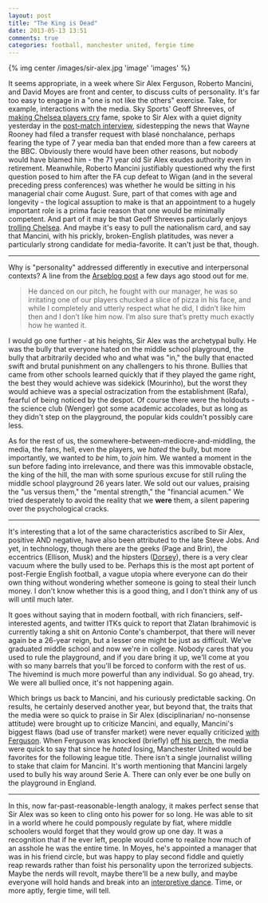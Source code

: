 ```yaml
---
layout: post
title: "The King is Dead"
date: 2013-05-13 13:51
comments: true
categories: football, manchester united, fergie time
---
```

{% img center /images/sir-alex.jpg 'image' 'images' %}

It seems appropriate, in a week where Sir Alex Ferguson, Roberto Mancini, and David Moyes are front and center, to discuss cults of personality. It's far too easy to engage in a "one is not like the others" exercise. Take, for example, interactions with the media. Sky Sports' Geoff Shreeves, of [making Chelsea players cry](http://www.youtube.com/watch?v=hhinlzXWQqg) fame, spoke to Sir Alex with a quiet dignity yesterday in the [post-match interview](http://www.youtube.com/watch?v=-bQTkjTqCtg), sidestepping the news that Wayne Rooney had filed a transfer request with blasé nonchalance, perhaps fearing the type of 7 year media ban that ended more than a few careers at the BBC. Obviously there would have been other reasons, but nobody would have blamed him - the 71 year old Sir Alex exudes authority even in retirement. Meanwhile, Roberto Mancini justifiably questioned why the first question posed to him after the FA cup defeat to Wigan (and in the several preceding press conferences) was whether he would be sitting in his managerial chair come August. Sure, part of that comes with age and longevity - the logical assuption to make is that an appointment to a hugely important role is a prima facie reason that one would be minimally competent. And part of it may be that Geoff Shreeves particularly enjoys [trolling Chelsea](http://www.youtube.com/watch?v=IMsOq92DPmA). And maybe it's easy to pull the nationalism card, and say that Mancini, with his prickly, broken-English platitudes, was never a particularly strong candidate for media-favorite. It can't just be that, though.

---

Why is "personality" addressed differently in executive and interpersonal contexts? A line from the [Arseblog post](http://arseblog.com/2013/05/back-in-our-hands-thoughts-on-ferguson/) a few days ago stood out for me.
> He danced on our pitch, he fought with our manager, he was so irritating one of our players chucked a slice of pizza in his face, and while I completely and utterly respect what he did, I didn’t like him then and I don’t like him now. I’m also sure that’s pretty much exactly how he wanted it.

I would go one further - at his heights, Sir Alex was the archetypal bully. He was the bully that everyone hated on the middle school playground, the bully that arbitrarily decided who and what was "in," the bully that enacted swift and brutal punishment on any challengers to his throne. Bullies that came from other schools learned quickly that if they played the game right, the best they would achieve was sidekick (Mourinho), but the worst they would achieve was a special ostracization from the establishment (Rafa), fearful of being noticed by the despot. Of course there were the holdouts - the science club (Wenger) got some academic accolades, but as long as they didn't step on the playground, the popular kids couldn't possibly care less.

As for the rest of us, the somewhere-between-mediocre-and-middling, the media, the fans, hell, even the players, we *hated* the bully, but more importantly, we wanted to *be* him, to *join* him. We wanted a moment in the sun before fading into irrelevance, and there was this immovable obstacle, the king of the hill, the man with some spurious excuse for still ruling the middle school playground 26 years later. We sold out our values, praising the "us versus them," the "mental strength," the "financial acumen." We tried desperately to avoid the reality that we **were** them, a silent papering over the psychological cracks.

---

It's interesting that a lot of the same characteristics ascribed to Sir Alex, positive AND negative, have also been attributed to the late Steve Jobs. And yet, in technology, though there are the geeks (Page and Brin), the eccentrics (Ellison, Musk) and the hipsters ([Dorsey](http://www.buzzfeed.com/jwherrman/jack-dorsey-is-the-creepiest-man-on-vine)), there is a very clear vacuum where the bully used to be. Perhaps this is the most apt portent of post-Fergie English football, a vague utopia where everyone can do their own thing without wondering whether someone is going to steal their lunch money. I don't know whether this is a good thing, and I don't think any of us will until much later.

It goes without saying that in modern football, with rich financiers, self-interested agents, and twitter ITKs quick to report that Zlatan Ibrahimović is currently taking a shit on Antonio Conte's chamberpot, that there will never again be a 26-year reign, but a lesser one might be just as difficult. We've graduated middle school and now we're in college. Nobody cares that you used to rule the playground, and if you dare bring it up, we'll come at you with so many barrels that you'll be forced to conform with the rest of us. The hivemind is much more powerful than any individual. So go ahead, try. We were all bullied once, it's not happening again. 

Which brings us back to Mancini, and his curiously predictable sacking. On results, he certainly deserved another year, but beyond that, the traits that the media were so quick to praise in Sir Alex (disciplinarian/ no-nonsense attitude) were brought up to criticize Mancini, and equally, Mancini's biggest flaws (bad use of transfer market) were never equally criticized [with Ferguson](http://en.wikipedia.org/wiki/Juan_Sebastian_Veron). When Ferguson was knocked (briefly) [off his perch](http://www.dailymail.co.uk/sport/football/article-2260656/Manchester-United-v-Liverpool-The-shift-power-Alex-Ferguson-era.html), the media were quick to say that since he *hated* losing, Manchester United would be favorites for the following league title. There isn't a single journalist willing to stake that claim for Mancini. It's worth mentioning that Mancini largely used to bully his way around Serie A. There can only ever be one bully on the playground in England.

---
In this, now far-past-reasonable-length analogy, it makes perfect sense that Sir Alex was so keen to cling onto his power for so long. He was able to sit in a world where he could pompously regulate by fiat, where middle schoolers would forget that they would grow up one day. It was a recognition that if he ever left, people would come to realize how much of an asshole he was the entire time. In Moyes, he's appointed a manager that was in his friend circle, but was happy to play second fiddle and quietly reap rewards rather than foist his personality upon the terrorized subjects. Maybe the nerds will revolt, maybe there'll be a new bully, and maybe everyone will hold hands and break into an [interpretive dance](http://en.wikipedia.org/wiki/High_school_musical). Time, or more aptly, fergie time, will tell. 